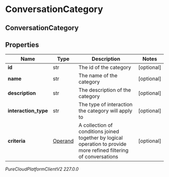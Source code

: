 # ConversationCategory

## ConversationCategory

## Properties

|Name | Type | Description | Notes|
|------------ | ------------- | ------------- | -------------|
| **id** | str | The id of the category | [optional] |
| **name** | str | The name of the category | [optional] |
| **description** | str | The description of the category | [optional] |
| **interaction_type** | str | The type of interaction the category will apply to | [optional] |
| **criteria** | [Operand](Operand) | A collection of conditions joined together by logical operation to provide more refined filtering of conversations | [optional] |



_PureCloudPlatformClientV2 227.0.0_
